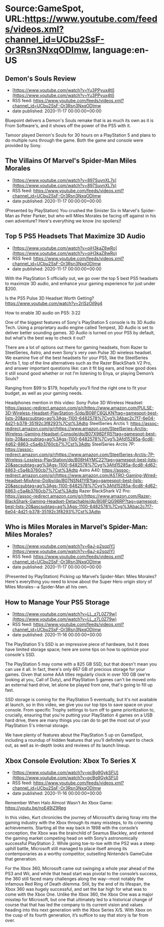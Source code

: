 # Source:GameSpot, URL:https://www.youtube.com/feeds/videos.xml?channel_id=UCbu2SsF-Or3Rsn3NxqODImw, language:en-US

## Demon's Souls Review
 - [https://www.youtube.com/watch?v=Yu3PPyux4tI](https://www.youtube.com/watch?v=Yu3PPyux4tI)
 - RSS feed: https://www.youtube.com/feeds/videos.xml?channel_id=UCbu2SsF-Or3Rsn3NxqODImw
 - date published: 2020-11-17 00:00:00+00:00

Bluepoint delivers a Demon's Souls remake that is as much its own as it is From Software's, and it shows off the power of the PS5 with it.

Tamoor played Demon's Souls for 30 hours on a PlayStation 5 and plans to do multiple runs through the game. Both the game and console were provided by Sony.

## The Villains Of Marvel's Spider-Man Miles Morales
 - [https://www.youtube.com/watch?v=897SuvnXL7s](https://www.youtube.com/watch?v=897SuvnXL7s)
 - RSS feed: https://www.youtube.com/feeds/videos.xml?channel_id=UCbu2SsF-Or3Rsn3NxqODImw
 - date published: 2020-11-17 00:00:00+00:00

(Presented by PlayStation) You crushed the Sinister Six in Marvel's Spider-Man as Peter Parker, but who will Miles Morales be facing off against in his own adventure? Here's everything we know (no spoilers)!

## Top 5 PS5 Headsets That Maximize 3D Audio
 - [https://www.youtube.com/watch?v=ojH3kaZ8wRo](https://www.youtube.com/watch?v=ojH3kaZ8wRo)
 - RSS feed: https://www.youtube.com/feeds/videos.xml?channel_id=UCbu2SsF-Or3Rsn3NxqODImw
 - date published: 2020-11-17 00:00:00+00:00

With the PlayStation 5 officially out, we go over the top 5 best PS5 headsets to maximize 3D audio, and enhance your gaming experience for just under $200.

Is the PS5 Pulse 3D Headset Worth Getting? https://www.youtube.com/watch?v=2rlSzOiI9g4

How to enable 3D audio on PS5: 3:22

One of the biggest features of Sony's PlayStation 5 console is its 3D Audio Tech. Using a proprietary audio engine called Tempest, 3D Audio is set to deliver better sounding games. 3D Audio is turned on your PS5 by default, but what's the best way to check it out?

There are a lot of options out there for gaming headsets, from Razer to SteelSeries, Astro, and even Sony's very own Pulse 3D wireless headset. We examine five of the best headsets for your PS5, like the SteelSeries Arctis 1, top of the line alternatives such as the Razer BlackShark V2 Pro, and answer important questions like: can it fit big ears, and how good does it still sound good whether or not I’m listening to Enya, or playing Demon’s Souls?

Ranging from $99 to $179, hopefully you’ll find the right one to fit your budget, as well as your gaming needs.

Headphones mention in this video:
Sony Pulse 3D Wireless Headset:  https://assoc-redirect.amazon.com/g/r/https://www.amazon.com/PULSE-3D-Wireless-Headset-PlayStation-5/dp/B08FC6QLKN?tag=gamespot-best-lists-20&ascsubtag=ag%3Ags-1100-6482578%7Cvg%3Abac2c7f7-6e04-4d21-b378-35192c3f8293%7Cst%3Adtp
SteelSeries Arctis 1: https://assoc-redirect.amazon.com/g/r/https://www.amazon.com/SteelSeries-Arctis-Wireless-Gaming-Headset-Console/dp/B07X96DFR5?tag=gamespot-best-lists-20&ascsubtag=ag%3Ags-1100-6482578%7Cvg%3Afd15285a-6cd8-4d62-8863-c5a4b3760cb7%7Cst%3Adtp
SteelSeries Arctis 7P: https://assoc-redirect.amazon.com/g/r/https://www.amazon.com/SteelSeries-Arctis-7P-Wireless-Lossless-PlayStation/dp/B08H4YMC22?tag=gamespot-best-lists-20&ascsubtag=ag%3Ags-1100-6482578%7Cvg%3Afd15285a-6cd8-4d62-8863-c5a4b3760cb7%7Cst%3Adtp
Astro A40: https://assoc-redirect.amazon.com/g/r/https://www.amazon.com/ASTRO-Gaming-Wired-Headset-MixAmp-Dolby/dp/B07NSN41YB?tag=gamespot-best-lists-20&ascsubtag=ag%3Ags-1100-6482578%7Cvg%3Afd15285a-6cd8-4d62-8863-c5a4b3760cb7%7Cst%3Adtp
Razer BlackShark V2 Pro: https://assoc-redirect.amazon.com/g/r/https://www.amazon.com/Razer-BlackShark-Gaming-Headset-Detachable/dp/B08FQG96RP?tag=gamespot-best-lists-20&ascsubtag=ag%3Ags-1100-6482578%7Cvg%3Abac2c7f7-6e04-4d21-b378-35192c3f8293%7Cst%3Adtp

## Who is Miles Morales in Marvel’s Spider-Man: Miles Morales?
 - [https://www.youtube.com/watch?v=6aJ-p2sqzIY](https://www.youtube.com/watch?v=6aJ-p2sqzIY)
 - RSS feed: https://www.youtube.com/feeds/videos.xml?channel_id=UCbu2SsF-Or3Rsn3NxqODImw
 - date published: 2020-11-17 00:00:00+00:00

(Presented by PlayStation) Picking up Marvel’s Spider-Man: Miles Morales? Here's everything you need to know about the Super Hero origin story of Miles Morales--a Spider-Man all his own.

## How to Manage Your PS5 Storage
 - [https://www.youtube.com/watch?v=LL_z7L0Z79w](https://www.youtube.com/watch?v=LL_z7L0Z79w)
 - RSS feed: https://www.youtube.com/feeds/videos.xml?channel_id=UCbu2SsF-Or3Rsn3NxqODImw
 - date published: 2020-11-16 00:00:00+00:00

The PlayStation 5's SSD is an impressive piece of hardware, but it does have limited storage space; here are some tips on how to optimize your console's SSD.

The PlayStation 5 may come with a 825 GB SSD, but that doesn't mean you can use it all. In fact, there's only 667 GB of precious storage for your games. Given that some AAA titles regularly clock in over 100 GB (we're looking at you, Call of Duty), and PlayStation 5 games can't be moved onto an external hard drive, let alone be played from one, that's going to fill up fast.

SSD storage is coming for the PlayStation 5 eventually, but it's not available at launch, so in this video, we give you our top tips to save space on your console. From specific Trophy settings to turn off to game prioritization to, crucially, ensuring that you're putting your PlayStation 4 games on a USB hard drive, there are many things you can do to get the most out of your PlayStation 5's internal storage. 

We have plenty of features about the PlayStation 5 up on GameSpot, including a roundup of hidden features that you'll definitely want to check out, as well as in-depth looks and reviews of its launch lineup.

## Xbox Console Evolution: Xbox To Series X
 - [https://www.youtube.com/watch?v=pcBg9GykSFU](https://www.youtube.com/watch?v=pcBg9GykSFU)
 - RSS feed: https://www.youtube.com/feeds/videos.xml?channel_id=UCbu2SsF-Or3Rsn3NxqODImw
 - date published: 2020-11-16 00:00:00+00:00

Remember When Halo Almost Wasn’t An Xbox Game: https://youtu.be/noE49iZ9Reg

In this video, Kurt chronicles the journey of Microsoft’s daring foray into the gaming industry with the Xbox through its many missteps, to its crowning achievements. Starting all the way back in 1998 with the console’s conception, the Xbox was the brainchild of Seamus Blackley, and entered the gaming market competing head on with Sony’s astronomically successful PlayStation 2. While going toe-to-toe with the PS2 was a steep uphill battle, Microsoft still managed to place itself among its contemporaries as a worthy competitor, outselling Nintendo’s GameCube that generation.

For the Xbox 360, Microsoft came out swinging a whole year ahead of the PS3 and Wii, and while that head start was pivotal to the console’s success, the 360 still faced many challenges along the way--most notably the infamous Red Ring of Death dilemma. Still, by the end of its lifespan, the Xbox 360 was hugely successful, and set the bar high for what was to come with the Xbox One. Unlike the Xbox 360, the Xbox One was a major misstep for Microsoft, but one that ultimately led to a historical change of course that that has led the company to its current vision and values heading into this next generation with the Xbox Series X/S. With Xbox on the cusp of its fourth generation, it’s suffice to say that story is far from over.

